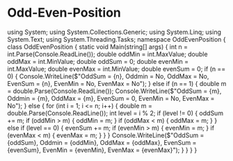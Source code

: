 # Odd-Even-Position
using System; using System.Collections.Generic; using System.Linq; using System.Text; using System.Threading.Tasks;  namespace OddEvenPosition {     class OddEvenPosition     {         static void Main(string[] args)         {             int n = int.Parse(Console.ReadLine());              double oddMin = int.MaxValue;             double oddMax = int.MinValue;             double oddSum = 0;             double evenMin = int.MaxValue;             double evenMax = int.MinValue;             double evenSum = 0;              if (n == 0)             {                 Console.WriteLine($"OddSum = {n}, Oddmin = No, OddMax = No, EvenSum = {n}, EvenMin = No, EvenMax = No");             }             else if (n == 1)             {                 double m = double.Parse(Console.ReadLine());                 Console.WriteLine($"OddSum = {m}, Oddmin = {m}, OddMax = {m}, EvenSum = 0, EvenMin = No, EvenMax = No");             }             else             {                  for (int i = 1; i &lt;= n; i++)                 {                     double m = double.Parse(Console.ReadLine());                      int level = i % 2;                       if (level != 0)                     {                         oddSum += m;                          if (oddMin > m)                         {                             oddMin = m;                         }                         if (oddMax &lt; m)                         {                             oddMax = m;                         }                     }                     else if (level == 0)                     {                         evenSum += m;                          if (evenMin > m)                         {                             evenMin = m;                         }                         if (evenMax &lt; m)                         {                             evenMax = m;                         }                     }                 }                 Console.WriteLine($"OddSum = {oddSum}, Oddmin = {oddMin}, OddMax = {oddMax}, EvenSum = {evenSum}, EvenMin = {evenMin}, EvenMax = {evenMax}");             }         }     } }
